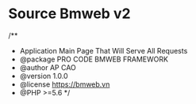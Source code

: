 # Source Bmweb v2

/**
* Application Main Page That Will Serve All Requests
* @package PRO CODE BMWEB FRAMEWORK
* @author  AP CAO
* @version 1.0.0
* @license https://bmweb.vn
* @PHP >=5.6
*/